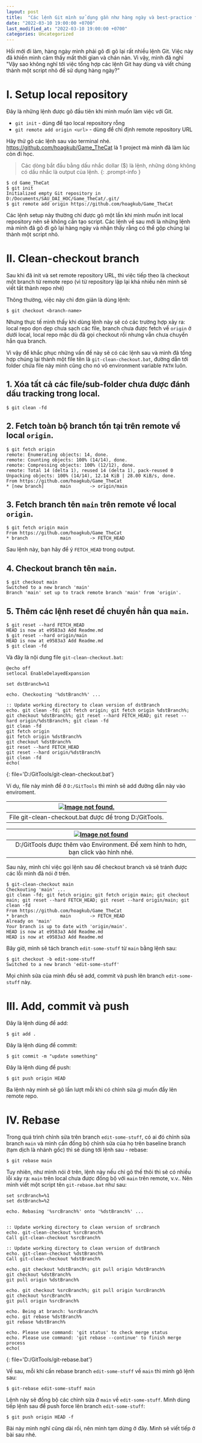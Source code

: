 ```yaml
---
layout: post
title:  "Các lệnh Git mình sử dụng gần như hàng ngày và best-practice flow cho từng use-case"
date: "2022-03-10 19:00:00 +0700"
last_modified_at: "2022-03-10 19:00:00 +0700"
categories: Uncategorized
---
```


Hồi mới đi làm, hàng ngày mình phải gõ đi gõ lại rất nhiều lệnh Git. Việc này đã khiến mình cảm thấy mất thời gian và chán nản. Vì vậy, mình đã nghĩ "Vậy sao không nghĩ tới việc tổng hợp các lệnh Git hay dùng và viết chúng thành một script nhỏ để sử dụng hàng ngày?"

# I. Setup local repository

Đây là những lệnh được gõ đầu tiên khi mình muốn làm việc với Git.
- `git init` - dùng để tạo local repository rỗng
- `git remote add origin <url>` - dùng để chỉ định remote repository URL

Hãy thử gõ các lệnh sau vào terminal nhé. <a href="https://github.com/hoagkub/Game_TheCat" title="https://github.com/hoagkub/Game_TheCat" target="_blank">https://github.com/hoagkub/Game_TheCat</a> là 1 project mà mình đã làm lúc còn đi học.

> Các dòng bắt đầu bằng dấu nhắc dollar ($) là lệnh, những dòng không có dấu nhắc là output của lệnh.
{: .prompt-info }

````console
$ cd Game_TheCat
$ git init
Initialized empty Git repository in D:/Documents/SAU_DAI_HOC/Game_TheCat/.git/
$ git remote add origin https://github.com/hoagkub/Game_TheCat
````

Các lệnh setup này thường chỉ được gõ một lần khi mình muốn init local repository nên sẽ không cần tạo script. Các lệnh về sau mới là những lệnh mà mình đã gõ đi gõ lại hàng ngày và nhận thấy rằng có thể gộp chúng lại thành một script nhỏ.

# II. Clean-checkout branch

Sau khi đã init và set remote repository URL, thì việc tiếp theo là checkout một branch từ remote repo (vì từ repository lặp lại khá nhiều nên mình sẽ viết tắt thành repo nhé)

Thông thường, việc này chỉ đơn giản là dùng lệnh:

````console
$ git checkout <branch-name>
````

Nhưng thực tế mình thấy khi dùng lệnh này sẽ có các trường hợp xảy ra: local repo dọn dẹp chưa sạch các file, branch chưa được fetch về `origin` ở dưới local, local repo mặc dù đã gọi checkout rồi nhưng vẫn chưa chuyển hẳn qua branch. 

Vì vậy để khắc phục những vấn đề này sẽ có các lệnh sau và mình đã tổng hợp chúng lại thành một file tên là `git-clean-checkout.bat`, đường dẫn tới folder chứa file này mình cũng cho nó vô environment variable `PATH` luôn.

## 1. Xóa tất cả các file/sub-folder chưa được đánh dấu tracking trong local.

````console
$ git clean -fd
````

## 2. Fetch toàn bộ branch tồn tại trên remote về local `origin`.

````console
$ git fetch origin
remote: Enumerating objects: 14, done.
remote: Counting objects: 100% (14/14), done.
remote: Compressing objects: 100% (12/12), done.
remote: Total 14 (delta 1), reused 14 (delta 1), pack-reused 0
Unpacking objects: 100% (14/14), 12.14 KiB | 28.00 KiB/s, done.
From https://github.com/hoagkub/Game_TheCat
* [new branch]      main       -> origin/main
````

## 3. Fetch branch tên `main` trên remote về local `origin`.

````console
$ git fetch origin main
From https://github.com/hoagkub/Game_TheCat
* branch            main       -> FETCH_HEAD
````

Sau lệnh này, bạn hãy để ý `FETCH_HEAD` trong output.
## 4. Checkout branch tên `main`.

````console
$ git checkout main
Switched to a new branch 'main'
Branch 'main' set up to track remote branch 'main' from 'origin'.
````

## 5. Thêm các lệnh reset để chuyển hẳn qua `main`.

````console
$ git reset --hard FETCH_HEAD
HEAD is now at e9583a3 Add Readme.md
$ git reset --hard origin/main
HEAD is now at e9583a3 Add Readme.md
$ git clean -fd
````

Và đây là nội dung file `git-clean-checkout.bat`:

````batch
@echo off
setlocal EnableDelayedExpansion

set dstBranch=%1

echo. Checkouting '%dstBranch%' ...

:: Update working directory to clean version of dstBranch
echo. git clean -fd; git fetch origin; git fetch origin %dstBranch%; git checkout %dstBranch%; git reset --hard FETCH_HEAD; git reset --hard origin/%dstBranch%; git clean -fd
git clean -fd
git fetch origin
git fetch origin %dstBranch%
git checkout %dstBranch%
git reset --hard FETCH_HEAD
git reset --hard origin/%dstBranch%
git clean -fd
echo(
````
{: file='D:/GitTools/git-clean-checkout.bat'}

Ví dụ, file này mình để ở `D:/GitTools` thì mình sẽ add đường dẫn này vào enviroment.

| <a href="/assets/img/cac-lenh-git/GitTools.png" target="_blank">![Image not found.](/assets/img/cac-lenh-git/GitTools.png)</a> |
|:--:|
| File git-clean-checkout.bat được để trong D:/GitTools. |

| <a href="/assets/img/cac-lenh-git/AddGitTools.png" target="_blank">![Image not found](/assets/img/cac-lenh-git/AddGitTools.png)</a> |
|:--:|
| D:/GitTools được thêm vào Environment. Để xem hình to hơn, bạn click vào hình nhé.|

Sau này, mình chỉ việc gọi lệnh sau để checkout branch và sẽ tránh được các lỗi mình đã nói ở trên.

````console
$ git-clean-checkout main
Checkouting 'main' ...
git clean -fd; git fetch origin; git fetch origin main; git checkout main; git reset --hard FETCH_HEAD; git reset --hard origin/main; git clean -fd
From https://github.com/hoagkub/Game_TheCat
* branch            main       -> FETCH_HEAD
Already on 'main'
Your branch is up to date with 'origin/main'.
HEAD is now at e9583a3 Add Readme.md
HEAD is now at e9583a3 Add Readme.md
````

Bây giờ, mình sẽ tách branch `edit-some-stuff` từ `main` bằng lệnh sau:

````console
$ git checkout -b edit-some-stuff
Switched to a new branch 'edit-some-stuff'
````

Mọi chỉnh sửa của mình đều sẽ add, commit và push lên branch `edit-some-stuff` này.

# III. Add, commit và push

Đây là lệnh dùng để add:

````console
$ git add .
````

Đây là lệnh dùng để commit:

````console
$ git commit -m "update something"
````

Đây là lệnh dùng để push:

````console
$ git push origin HEAD
````

Ba lệnh này mình sẽ gõ lần lượt mỗi khi có chỉnh sửa gì muốn đẩy lên remote repo.

# IV. Rebase

Trong quá trình chỉnh sửa trên branch `edit-some-stuff`, có ai đó chỉnh sửa branch `main` và mình cần đồng bộ chỉnh sửa của họ trên baseline branch (tạm dịch là nhánh gốc) thì sẽ dùng tới lệnh sau - rebase:

````console
$ git rebase main
````

Tuy nhiên, như mình nói ở trên, lệnh này nếu chỉ gõ thế thôi thì sẽ có nhiều lỗi xảy ra: `main` trên local chưa được đồng bộ với `main` trên remote, v.v.. Nên mình viết một script tên `git-rebase.bat` như sau:

````batch
set srcBranch=%1
set dstBranch=%2

echo. Rebasing '%srcBranch%' onto '%dstBranch%' ...


:: Update working directory to clean version of srcBranch
echo. git-clean-checkout %srcBranch%
Call git-clean-checkout %srcBranch%

:: Update working directory to clean version of dstBranch
echo. git-clean-checkout %dstBranch%
Call git-clean-checkout %dstBranch%

echo. git checkout %dstBranch%; git pull origin %dstBranch%
git checkout %dstBranch%
git pull origin %dstBranch%

echo. git checkout %srcBranch%; git pull origin %srcBranch%
git checkout %srcBranch%
git pull origin %srcBranch%

echo. Being at branch: %srcBranch%
echo. git rebase %dstBranch%
git rebase %dstBranch%

echo. Please use command: 'git status' to check merge status
echo. Please use command: 'git rebase --continue' to finish merge process
echo(
````
{: file='D:/GitTools/git-rebase.bat'}

Về sau, mỗi khi cần rebase branch `edit-some-stuff` về `main` thì mình gõ lệnh sau:

````console
$ git-rebase edit-some-stuff main
````

Lệnh này sẽ đồng bộ các chỉnh sửa ở `main` về `edit-some-stuff`. Mình dùng tiếp lệnh sau để push force lên branch `edit-some-stuff`:

````console
$ git push origin HEAD -f
````

Bài này mình nghĩ cũng dài rồi, nên mình tạm dừng ở đây. Mình sẽ viết tiếp ở bài sau nhé.